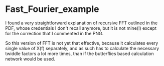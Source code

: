 # Fast_Fourier_example

I found a very straightforward explanation of recursive FFT outlined in the PDF, whose credentials I don't recall anymore, but it is not mine(!) except for the correction that I commented in the PNG.

So this version of FFT is not yet that effective, because it calculates every single value of X(f) separately, and as such has to calculate the necessary twiddle factors a lot more times, than if the butterflies based calculation network would be used.


